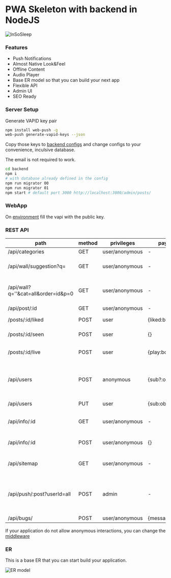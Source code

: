 # PWA Skeleton with backend in NodeJS

![InSoSleep](https://i.ibb.co/pX7KrKX/Screenshot-2021-05-06-at-23-23-26.png)

### Features

* Push Notifications
* Almost Native Look&Feel
* Offline Content
* Audio Player
* Base ER model so that you can build your next app
* Flexible API
* Admin UI
* SEO Ready

### Server Setup

Generate VAPID key pair

```bash
npm install web-push -g
web-push generate-vapid-keys --json
```

Copy those keys to [backend configs](https://github.com/NunuM/insoslepp-pwa/blob/main/backend/configs.json#L40) and change configs to your convenience, inculsive database.

The email is not required to work.

```bash
cd backend
npm i
# with database already defined in the config
npm run migrator 00
npm run migrator 01
npm start # default port 3000 http://localhost:3000/admin/posts/
```
### WebApp

On [environment]() fill the vapi with the public key.


### REST API

path | method | privileges | paylaod | description
--- | --- | --- | --- | ---
/api/categories | GET | user/anonymous |  - | Get all categories
/api/wall/suggestion?q= | GET | user/anonymous | - | Full text search on title,description and body
/api/wall?q=''&cat=all&order=id&p=0 | GET | user/anonymous | - | Obtain wall page. The query params on the path are the default ones
/api/post/:id | GET | user/anonymous | - | Obtain post by id
/posts/:id/liked | POST | user | {liked:boolean} | User liked or not the post
/posts/:id/seen | POST | user | {} | Mark post as seen by the user
/posts/:id/live | POST | user | {play:boolean} | Is user currently listeneing this post audio
/api/users | POST | anonymous | {sub?:object} | Register's user. The sub, is the JSON that you get when user allos to receive push notifications
/api/users | PUT | user | {sub:object} | Update user PubSubSubscription
/api/info/:id | GET | user/anonymous | - | Pushes audio content related to the post
/api/info/:id | POST | user/anonymous | {} | Request where the audio is located for this post
/api/sitemap | GET | user/anonymous | - | Get's website sitemap used for SEO
/api/push/:post?userId=all | POST | admin | - | Send push notification based on this post to all users, unsless you specify the user in query parameter
/api/bugs/ | POST | user/anonymous | {message:string} | Saves bu report

If your application do not allow anonymous interactions, you can change the [middleware](backend/src/utils.js)

### ER

This is a base ER that you can start build your application.

![ER model](https://i.ibb.co/bNbcgFh/Screenshot-2021-05-06-at-23-14-23.png)

